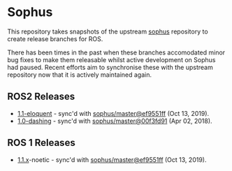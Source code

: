 # Sophus

This repository takes snapshots of the upstream [sophus](https://github.com/strasdat/Sophus) repository to create release branches for ROS.

There has been times in the past when these branches accomodated minor bug fixes to make them releasable whilst active development on Sophus had paused. Recent efforts aim to synchronise these with the upstream repository now that it is actively maintained again.

## ROS2 Releases

* [1.1-eloquent](https://github.com/stonier/sophus/tree/release/1.1-eloquent) - sync'd with [sophus/master@ef9551ff](https://github.com/strasdat/Sophus/tree/ef9551ff429899b5adae66eabd5a23f165953199) (Oct 13, 2019).
* [1.0-dashing](https://github.com/stonier/sophus/tree/release/1.0-dashing) - sync'd with [sophus/master@00f3fd91](https://github.com/strasdat/Sophus/tree/00f3fd91c153ef04432ae26450080fd3357f421d) (Apr 02, 2018).

## ROS 1 Releases

* [1.1.x](https://github.com/stonier/sophus/tree/release/1.1.x)-noetic - sync'd with [sophus/master@ef9551ff](https://github.com/strasdat/Sophus/tree/ef9551ff429899b5adae66eabd5a23f165953199) (Oct 13, 2019).

